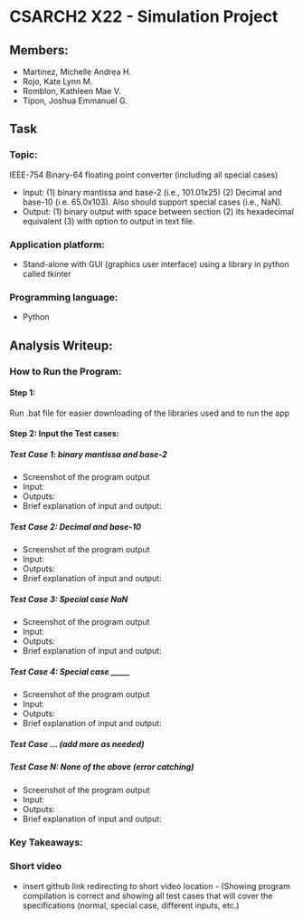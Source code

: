 # CSARCH2 X22 - Simulation Project

## Members:
- Martinez, Michelle Andrea H.
- Rojo, Kate Lynn M.
- Romblon, Kathleen Mae V.
- Tipon, Joshua Emmanuel G.

## Task
### Topic: 
IEEE-754 Binary-64 floating point converter (including all special cases)
- Input: (1) binary mantissa and base-2 (i.e., 101.01x25) (2) Decimal and base-10 (i.e. 65.0x103). Also should support special cases (i.e., NaN).
- Output: (1) binary output with space between section (2) its hexadecimal equivalent (3) with option to output in text file.

### Application platform:
- Stand-alone with GUI (graphics user interface) using a library in python called tkinter

### Programming language: 
- Python

## Analysis Writeup:
### How to Run the Program:

#### Step 1: 
Run .bat file for easier downloading of the libraries used and to run the app

#### Step 2: Input the Test cases:
##### Test Case 1: binary mantissa and base-2
- Screenshot of the program output
- Input:
- Outputs:
- Brief explanation of input and output:
  
##### Test Case 2: Decimal and base-10 
- Screenshot of the program output
- Input:
- Outputs:
- Brief explanation of input and output:

##### Test Case 3: Special case NaN
- Screenshot of the program output
- Input:
- Outputs:
- Brief explanation of input and output:

##### Test Case 4: Special case _____
- Screenshot of the program output
- Input:
- Outputs:
- Brief explanation of input and output:

##### Test Case ... (add more as needed)

##### Test Case N: None of the above (error catching)
- Screenshot of the program output
- Input:
- Outputs:
- Brief explanation of input and output:
  
### Key Takeaways:

### Short video 
  * insert github link redirecting to short video location - (Showing program compilation is correct and showing all test cases that will cover the specifications (normal, special case, different inputs, etc.)
